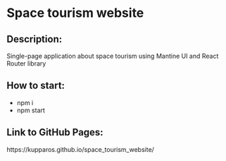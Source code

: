 <h1>Space tourism website</h1>

<h2>Description:</h2>

<p>Single-page application about space tourism using Mantine UI and React Router library</p>

<h2>How to start:</h2>


- npm i
- npm start

<h2>Link to GitHub Pages:</h2>

<p>https://kupparos.github.io/space_tourism_website/</p>
